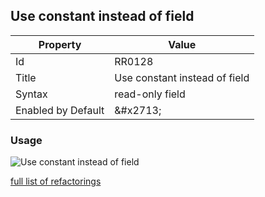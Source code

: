 ## Use constant instead of field

| Property | Value |
| -------- | ----- |
| Id | RR0128 |
| Title | Use constant instead of field |
| Syntax | read\-only field |
| Enabled by Default | &\#x2713; |

### Usage

![Use constant instead of field](../../images/refactorings/UseConstantInsteadOfField.png)

[full list of refactorings](Refactorings.md)